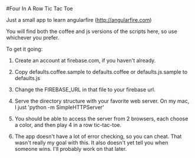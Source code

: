 #Four In A Row Tic Tac Toe

Just a small app to learn angularfire (http://angularfire.com)

You will find both the coffee and js versions of the scripts here, so use whichever you prefer.

To get it going:

1. Create an account at firebase.com, if you haven't already.

2. Copy defaults.coffee.sample to defaults.coffee or defaults.js.sample to defaults.js

3. Change the FIREBASE_URL in that file to your firebase url.

4. Serve the directory structure with your favorite web server. On my mac, I just 'python -m SimpleHTTPServer'

5. You should be able to access the server from 2 browsers, each choose a color, and then play 4 in a row tic-tac-toe.

6. The app doesn't have a lot of error checking, so you can cheat. That wasn't really my goal with this. It also doesn't
yet tell you when someone wins. I'll probably work on that later.
